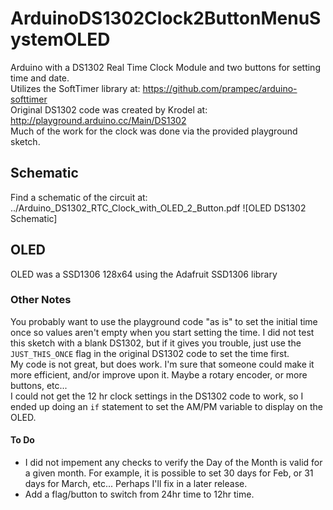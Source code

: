 # ArduinoDS1302Clock2ButtonMenuSystemOLED  
Arduino with a DS1302 Real Time Clock Module and two buttons for setting time and date.  
Utilizes the SoftTimer library at: https://github.com/prampec/arduino-softtimer  
Original DS1302 code was created by Krodel at: http://playground.arduino.cc/Main/DS1302  
Much of the work for the clock was done via the provided playground sketch.

## Schematic
Find a schematic of the circuit at: ../Arduino_DS1302_RTC_Clock_with_OLED_2_Button.pdf
        ![OLED DS1302 Schematic]
      

## OLED
OLED was a SSD1306 128x64 using the Adafruit SSD1306 library  
### Other Notes
You probably want to use the playground code "as is" to set the initial time once so values aren't empty when you 
start setting the time. I did not test this sketch with a blank DS1302, but if it gives you trouble, just use the
`JUST_THIS_ONCE` flag in the original DS1302 code to set the time first.  
My code is not great, but does work. I'm sure that someone could make it more efficient, and/or improve upon it.
Maybe a rotary encoder, or more buttons, etc...  
I could not get the 12 hr clock settings in the DS1302 code to work, so I ended up doing an `if` statement to 
set the AM/PM variable to display on the OLED.

#### To Do
- I did not impement any checks to verify the Day of the Month is valid for a given month. For example, it is possible
to set 30 days for Feb, or 31 days for March, etc... Perhaps I'll fix in a later release.
 - Add a flag/button to switch from 24hr time to 12hr time.

